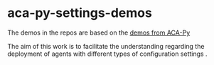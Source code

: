 # aca-py-settings-demos
The demos in the repos are based on the [demos from ACA-Py](https://github.com/hyperledger/aries-cloudagent-python/tree/main/demo)

The aim of this work is to facilitate the understanding regarding the deployment of agents with different types of configuration settings .